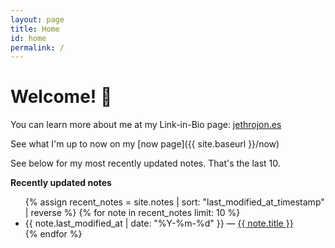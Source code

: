 ```yaml
---
layout: page
title: Home
id: home
permalink: /
---
```


# Welcome! 🌱



You can learn more about me at my Link-in-Bio page: [jethrojon.es](https://jethrojon.es)

See what I'm up to now on my [now page]({{ site.baseurl }}/now)

See below for my most recently updated notes. That's the last 10. 

<strong>Recently updated notes</strong>

<ul>
  {% assign recent_notes = site.notes | sort: "last_modified_at_timestamp" | reverse %}
  {% for note in recent_notes limit: 10 %}
    <li>
      {{ note.last_modified_at | date: "%Y-%m-%d" }} — <a class="internal-link" href="{{ site.baseurl }}{{ note.url }}">{{ note.title }}</a>
    </li>
  {% endfor %}
</ul>

<style>
  .wrapper {
    max-width: 46em;
  }
</style>
